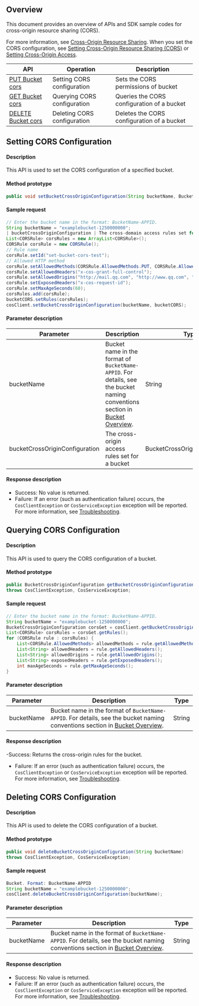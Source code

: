 ## Overview

This document provides an overview of APIs and SDK sample codes for cross-origin resource sharing (CORS).

For more information, see [Cross-Origin Resource Sharing](https://intl.cloud.tencent.com/document/product/436/40697). When you set the CORS configuration, see [Setting Cross-Origin Resource Sharing (CORS)](https://intl.cloud.tencent.com/document/product/436/13318) or [Setting Cross-Origin Access](https://intl.cloud.tencent.com/document/product/436/11488).

| API | Operation | Description |
| ------------------------------------------------------------ | ------------ | ------------------------------ |
| [PUT Bucket cors](https://intl.cloud.tencent.com/document/product/436/8279) | Setting CORS configuration | Sets the CORS permissions of bucket |
| [GET Bucket cors](https://intl.cloud.tencent.com/document/product/436/8274) | Querying CORS configuration | Queries the CORS configuration of a bucket |
| [DELETE Bucket cors](https://intl.cloud.tencent.com/document/product/436/8283) | Deleting CORS configuration | Deletes the CORS configuration of a bucket |

## Setting CORS Configuration

#### Description

This API is used to set the CORS configuration of a specified bucket.

#### Method prototype

```java
public void setBucketCrossOriginConfiguration(String bucketName, BucketCrossOriginConfiguration bucketCrossOriginConfiguration);
```

#### Sample request

[//]: # (.cssg-snippet-put-bucket-cors)
```java
// Enter the bucket name in the format: BucketName-APPID.
String bucketName = "examplebucket-1250000000";
| bucketCrossOriginConfiguration | The cross-domain access rules set for a bucket | BucketCrossOriginConfiguration |
List<CORSRule> corsRules = new ArrayList<CORSRule>();
CORSRule corsRule = new CORSRule();
// Rule name
corsRule.setId("set-bucket-cors-test");
// Allowed HTTP method
corsRule.setAllowedMethods(CORSRule.AllowedMethods.PUT, CORSRule.AllowedMethods.GET, CORSRule.AllowedMethods.HEAD);
corsRule.setAllowedHeaders("x-cos-grant-full-control");
corsRule.setAllowedOrigins("http://mail.qq.com", "http://www.qq.com", "http://video.qq.com");
corsRule.setExposedHeaders("x-cos-request-id");
corsRule.setMaxAgeSeconds(60);
corsRules.add(corsRule);
bucketCORS.setRules(corsRules);
cosClient.setBucketCrossOriginConfiguration(bucketName, bucketCORS);
```


#### Parameter description

| Parameter | Description | Type |
| ------------------------------ | ------------------------------------------------------------ | ------------------------------ |
| bucketName | Bucket name in the format of `BucketName-APPID`. For details, see the bucket naming conventions section in [Bucket Overview](https://intl.cloud.tencent.com/document/product/436/13312). | String |
| bucketCrossOriginConfiguration | The cross-origin access rules set for a bucket | BucketCrossOriginConfiguration |

#### Response description

- Success: No value is returned.
- Failure: If an error (such as authentication failure) occurs, the `CosClientException` or `CosServiceException` exception will be reported. For more information, see [Troubleshooting](https://intl.cloud.tencent.com/document/product/436/31537).


## Querying CORS Configuration

#### Description

This API is used to query the CORS configuration of a bucket.

#### Method prototype

```java
public BucketCrossOriginConfiguration getBucketCrossOriginConfiguration(String bucketName)
throws CosClientException, CosServiceException;
```

#### Sample request

[//]: # (.cssg-snippet-get-bucket-cors)
```java
// Enter the bucket name in the format: BucketName-APPID.
String bucketName = "examplebucket-1250000000";
BucketCrossOriginConfiguration corsGet = cosClient.getBucketCrossOriginConfiguration(bucketName);
List<CORSRule> corsRules = corsGet.getRules();
for (CORSRule rule : corsRules) {
    List<CORSRule.AllowedMethods> allowedMethods = rule.getAllowedMethods();
    List<String> allowedHeaders = rule.getAllowedHeaders();
    List<String> allowedOrigins = rule.getAllowedOrigins();
    List<String> exposedHeaders = rule.getExposedHeaders();
    int maxAgeSeconds = rule.getMaxAgeSeconds();
}
```


#### Parameter description

| Parameter | Description | Type |
| ---------- | ------------------------------------------------------------ | ------ |
| bucketName | Bucket name in the format of `BucketName-APPID`. For details, see the bucket naming conventions section in [Bucket Overview](https://intl.cloud.tencent.com/document/product/436/13312). | String |

#### Response description

-Success: Returns the cross-origin rules for the bucket.
- Failure: If an error (such as authentication failure) occurs, the `CosClientException` or `CosServiceException` exception will be reported. For more information, see [Troubleshooting](https://intl.cloud.tencent.com/document/product/436/31537).


## Deleting CORS Configuration

#### Description

This API is used to delete the CORS configuration of a bucket.

#### Method prototype

```java
public void deleteBucketCrossOriginConfiguration(String bucketName)
throws CosClientException, CosServiceException;
```

#### Sample request

[//]: # (.cssg-snippet-delete-bucket-cors)
```java
Bucket. Format: BucketName-APPID
String bucketName = "examplebucket-1250000000";
cosClient.deleteBucketCrossOriginConfiguration(bucketName);
```

#### Parameter description

| Parameter | Description | Type |
| ---------- | ------------------------------------------------------------ | ------ |
| bucketName | Bucket name in the format of `BucketName-APPID`. For details, see the bucket naming conventions section in [Bucket Overview](https://intl.cloud.tencent.com/document/product/436/13312). | String |

#### Response description

- Success: No value is returned.
- Failure: If an error (such as authentication failure) occurs, the `CosClientException` or `CosServiceException` exception will be reported. For more information, see [Troubleshooting](https://intl.cloud.tencent.com/document/product/436/31537).
